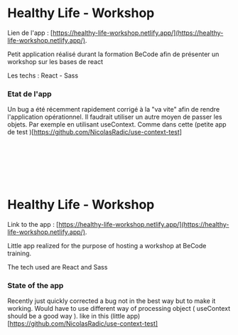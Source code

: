 # Healthy Life - Workshop

Lien de l'app : [https://healthy-life-workshop.netlify.app/](https://healthy-life-workshop.netlify.app/).

Petit application réalisé durant la formation BeCode afin de présenter un workshop sur les bases de react

Les techs : React - Sass

### Etat de l'app

Un bug a été récemment rapidement corrigé à la "va vite" afin de rendre l'application opérationnel.
Il faudrait utiliser un autre moyen de passer les objets. Par exemple en utilisant useContext.
Comme dans cette (petite app de test )[https://github.com/NicolasRadic/use-context-test]

<br>
<br>
<br>
<br>
<br>

# Healthy Life - Workshop

Link to the app : [https://healthy-life-workshop.netlify.app/](https://healthy-life-workshop.netlify.app/).

Little app realized for the purpose of hosting a workshop at BeCode training.

The tech used are React and Sass

### State of the app

Recently just quickly corrected a bug not in the best way but to make it working.
Would have to use different way of processing object ( useContext should be a good way ).
like in this (little app)[https://github.com/NicolasRadic/use-context-test]
